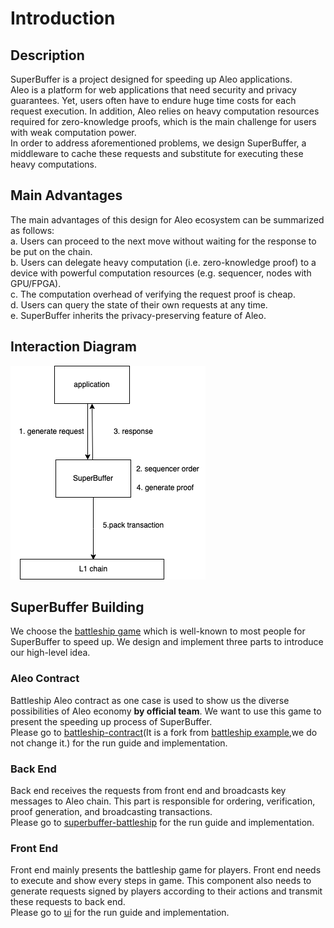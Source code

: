 # Introduction

## Description 
  SuperBuffer is a project designed for speeding up Aleo applications.      
  Aleo is a platform for web applications that need security and privacy guarantees.
Yet, users often have to endure huge time costs for each request execution. In addition, Aleo relies on heavy computation resources required for zero-knowledge proofs, which is the main challenge for users with weak computation power.       
  In order to address aforementioned problems, we design SuperBuffer, a middleware to cache these requests and substitute for executing these heavy computations.
 ## Main Advantages
  The main advantages of this design for Aleo ecosystem can be summarized as follows:      
a. Users can proceed to the next move without waiting for the response to be put on the chain.      
b. Users can delegate heavy computation (i.e. zero-knowledge proof) to a device with powerful computation resources (e.g. sequencer, nodes with GPU/FPGA).     
c. The computation overhead of verifying the request proof is cheap.    
d. Users can query the state of their own requests at any time.     
e. SuperBuffer inherits the privacy-preserving feature of Aleo.
 ## Interaction Diagram
![image](https://github.com/superbuffers/introduction/blob/main/diagram/fundament.png)
 ## SuperBuffer Building
  We choose the [battleship game](https://en.wikipedia.org/wiki/Battleship_(game)) which is well-known to most people for SuperBuffer to speed up. We design and implement three parts to introduce our high-level idea.
 ### Aleo Contract
  Battleship Aleo contract as one case is used to show us the diverse possibilities of Aleo economy __by official team__. We want to use this game to present the speeding up process of SuperBuffer.   
  Please go to [battleship-contract](https://github.com/superbuffers/battleship-contract)(It is a fork from [battleship example](https://github.com/AleoHQ/workshop/tree/master/battleship),we do not change it.) for the run guide and implementation.
 ### Back End
  Back end receives the requests from front end and broadcasts key messages to Aleo chain. This part is responsible for ordering, verification, proof generation, and broadcasting transactions.    
  Please go to [superbuffer-battleship](https://github.com/superbuffers/superbuffer-battleship) for the run guide and implementation.    
 ### Front End
  Front end mainly presents the battleship game for players. Front end needs to execute and show every steps in game. This component also needs to generate requests signed by players according to their actions and transmit these requests to back end.      
  Please go to [ui](https://github.com/superbuffers/ui) for the run guide and implementation.    
